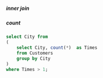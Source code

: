 ##### inner join
##### count 
```sql
select City from
(
	select City, count(*)  as Times
	from Customers
	group by City
)
where Times > 1;
```